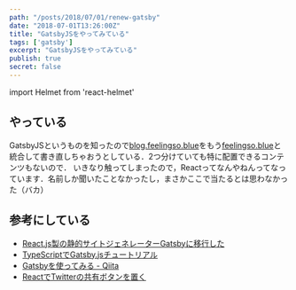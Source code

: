 ```yaml
---
path: "/posts/2018/07/01/renew-gatsby"
date: "2018-07-01T13:26:00Z"
title: "GatsbyJSをやってみている"
tags: ['gatsby']
excerpt: "GatsbyJSをやってみている"
publish: true
secret: false
---
```

import Helmet from 'react-helmet'

## やっている

GatsbyJSというものを知ったので[blog.feelingso.blue](https://blog.feelingso.blue)をもう[feelingso.blue](https://feelingso.blue)と統合して書き直しちゃおうとしている．2つ分けていても特に配置できるコンテンツもないので．
いきなり触ってしまったので，Reactってなんやねんってなっています．名前しか聞いたことなかったし，まさかここで当たるとは思わなかった（バカ）

## 参考にしている
- [React.js製の静的サイトジェネレーターGatsbyに移行した](https://qiita.com/jaxx2104/items/5f28915355a85d36e38a)
- [TypeScriptでGatsby.jsチュートリアル](https://qiita.com/suzuki_sh/items/8f4201e7c43c7a0a3eb6)
- [Gatsbyを使ってみる - Qiita](https://qiita.com/abcb2/items/3731a12866d5c093af48)
- [ReactでTwitterの共有ボタンを置く](https://qiita.com/h_demon/items/95e638666f6bd479b47b)